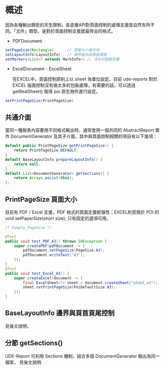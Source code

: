 # 概述

因為各種輸出類型的天生限制，各底層API對頁面控制的處理支援度自然有所不同。「文件」類型，是對於頁面控制支援度最齊全的格式。

* PDFDocument

``` java
setPageSize(Rectangle)      // 頁面大小與方向
setLayoutInfo(LayoutInfo)   // 邊界留白與頁首頁尾
setMarkers(List<? extends MarkInfo>) // 浮水印相關定義
```

* ExcelDocument - ExcelSheet

  在EXCEL中，頁面控制原則上以 sheet 為單位設定。目前 ude-reports 對於 EXCEL 版面控制沒有做太多的包裝處理，有需要的話，可以透過 getRealSheet() 取得 poi 原生物件進行設定。

``` java
setPrintPageSize(PrintPageSize)
```

## 共通介面

當同一種報表內容要用不同格式輸出時，通常會用一個共同的 AbstractReport 實作 DocumentGenerator 及其子介面，其中與頁面控制相關的項目有以下幾項：

``` java
default public PrintPageSize getPrintPageSize() {
    return PrintPageSize.DEFAULT;
}
default BaseLayoutInfo prepareLayoutInfo() {
    return null;
}
default List<DocumentGenerator> getSections() {
    return Arrays.asList(this);
};
```

## PrintPageSize 頁面大小

目前有 PDF / Excel 支援，PDF 格式的頁面定義較彈性；EXCEL則受限於 POI 的 void setPaperSize(short size); 只有固定的選項可用。

``` java
/* Sample_PageSize */

@Test
public void test_PDF_A3() throws IOException {
    super.createPDF(pdfDocument -> {
        pdfDocument.setPageSize(PageSize.A3);
        pdfDocument.writeText("A3");
    });
}
@Test
public void test_Excel_A3() {
    super.createExcel(document -> {
        final ExcelSheet<?> sheet = document.createSheet("sheet_a3");
        sheet.setPrintPageSize(PoiDefaultSize.A3);
    });
}

```



## BaseLayoutInfo 邊界與頁首頁尾控制

見後文說明。

## 分節 getSections()

UDE-Report 可利用 Sections 機制，組合多個 DocumentGenerator 輸出為同一檔案，
見後文說明.













